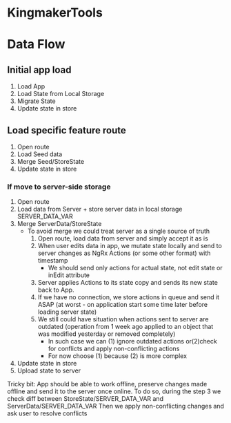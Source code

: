 # KingmakerTools

# Data Flow

## Initial app load

1. Load App
2. Load State from Local Storage
3. Migrate State
4. Update state in store

## Load specific feature route

1. Open route
2. Load Seed data
3. Merge Seed/StoreState
4. Update state in store

### If move to server-side storage

1. Open route
2. Load data from Server + store server data in local storage SERVER_DATA_VAR
3. Merge ServerData/StoreState
   - To avoid merge we could treat server as a single source of truth
     1. Open route, load data from server and simply accept it as is
     2. When user edits data in app, we mutate state locally and send to server changes as NgRx Actions (or some other format) with timestamp
        - We should send only actions for actual state, not edit state or inEdit attribute
     3. Server applies Actions to its state copy and sends its new state back to App.
     4. If we have no connection, we store actions in queue and send it ASAP (at worst - on application start some time later before loading server state)
     5. We still could have situation when actions sent to server are outdated (operation from 1 week ago applied to an object that was modified yesterday or removed completely)
        - In such case we can (1) ignore outdated actions or(2)check for conflicts and apply non-conflicting actions
        - For now choose (1) because (2) is more complex
4. Update state in store
5. Upload state to server

Tricky bit: App should be able to work offline, preserve changes made offline and send it to the server once online.
To do so, during the step 3 we check diff between StoreState/SERVER_DATA_VAR and ServerData/SERVER_DATA_VAR
Then we apply non-conflicting changes and ask user to resolve conflicts
